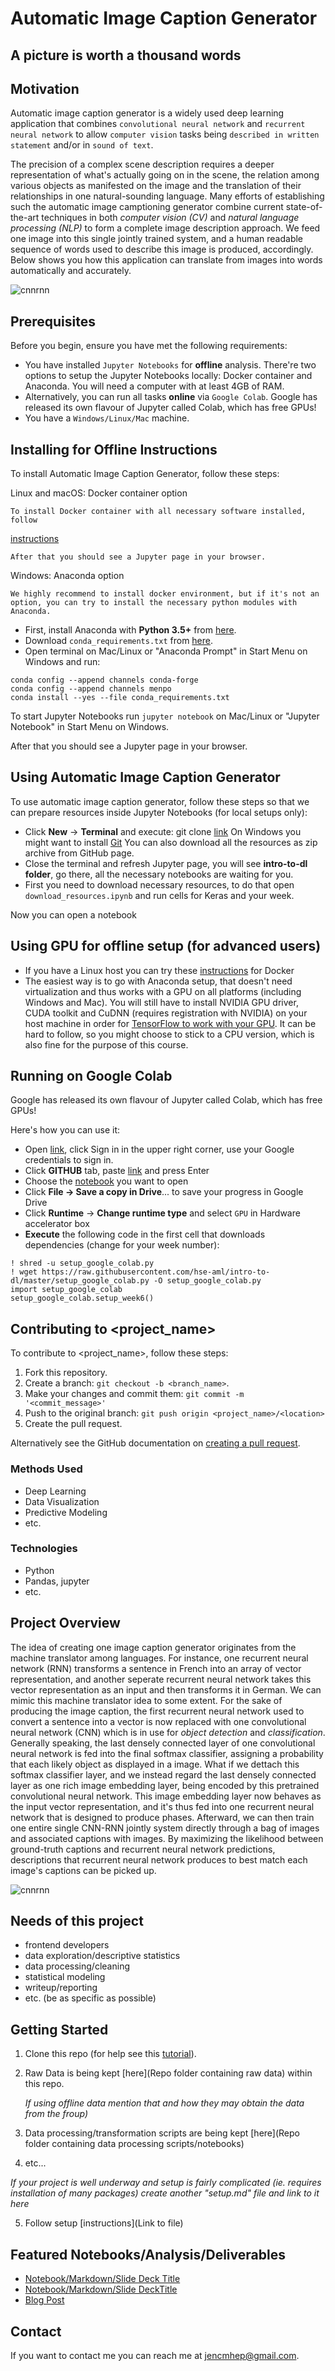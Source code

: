 # Automatic Image Caption Generator
## A picture is worth a thousand words

<!--- These are examples. See https://shields.io for others or to customize this set of shields. You might want to include dependencies, project status and licence info here 
![GitHub repo size](https://img.shields.io/github/repo-size/scottydocs/README-template.md)
![GitHub contributors](https://img.shields.io/github/contributors/scottydocs/README-template.md)
![GitHub stars](https://img.shields.io/github/stars/scottydocs/README-template.md?style=social)
![GitHub forks](https://img.shields.io/github/forks/scottydocs/README-template.md?style=social)
![Twitter Follow](https://img.shields.io/twitter/follow/scottydocs?style=social) --->

## Motivation

Automatic image caption generator is a widely used deep learning application that combines `convolutional neural network` and `recurrent neural network` to allow `computer vision` tasks being `described in written statement` and/or in `sound of text`.

The precision of a complex scene description requires a deeper representation of what's actually going on in the scene, the relation among various objects as manifested on the image and the translation of their relationships in one natural-sounding language. Many efforts of establishing such the automatic image camptioning generator combine current state-of-the-art techniques in both *computer vision (CV)* and *natural language processing (NLP)* to form a complete image description approach. We feed one image into this single jointly trained system, and a human readable sequence of words used to describe this image is produced, accordingly. Below shows you how this application can translate from images into words automatically and accurately.

![cnnrnn](https://1.bp.blogspot.com/-O0jjLUCWuhY/VGp6xVUL7uI/AAAAAAAAAcg/wYxwK2AQG4Q/s1600/Screen%2BShot%2B2014-11-17%2Bat%2B2.11.11%2BPM.png)

## Prerequisites

Before you begin, ensure you have met the following requirements:
<!--- These are just example requirements. Add, duplicate or remove as required --->
* You have installed `Jupyter Notebooks` for **offline** analysis. There're two options to setup the Jupyter Notebooks locally: Docker container and Anaconda. You will need a computer with at least 4GB of RAM.
* Alternatively, you can run all tasks **online** via `Google Colab`. Google has released its own flavour of Jupyter called Colab, which has free GPUs!
* You have a `Windows/Linux/Mac` machine.

## Installing for Offline Instructions

To install Automatic Image Caption Generator, follow these steps:

Linux and macOS: Docker container option
```
To install Docker container with all necessary software installed, follow
```
[instructions](https://hub.docker.com/r/zimovnov/coursera-aml-docker) 
```
After that you should see a Jupyter page in your browser.
```

Windows: Anaconda option

```
We highly recommend to install docker environment, but if it's not an option, you can try to install the necessary python modules with Anaconda.
```

* First, install Anaconda with **Python 3.5+** from [here](https://www.anaconda.com/products/individual).
* Download `conda_requirements.txt` from [here](https://github.com/ZEMUSHKA/coursera-aml-docker/blob/master/conda_requirements.txt).
* Open terminal on Mac/Linux or "Anaconda Prompt" in Start Menu on Windows and run:
```
conda config --append channels conda-forge
conda config --append channels menpo
conda install --yes --file conda_requirements.txt
```
To start Jupyter Notebooks run `jupyter notebook` on Mac/Linux or "Jupyter Notebook" in Start Menu on Windows.

After that you should see a Jupyter page in your browser.

## Using Automatic Image Caption Generator

To use automatic image caption generator, follow these steps so that we can prepare resources inside Jupyter Notebooks (for local setups only):

* Click **New** -> **Terminal** and execute: git clone [link](https://github.com/hse-aml/intro-to-dl.git) On Windows you might want to install [Git](https://git-scm.com/download/win) You can also download all the resources as zip archive from GitHub page.
* Close the terminal and refresh Jupyter page, you will see **intro-to-dl folder**, go there, all the necessary notebooks are waiting for you.
* First you need to download necessary resources, to do that open `download_resources.ipynb` and run cells for Keras and your week.

Now you can open a notebook

## Using GPU for offline setup (for advanced users)

* If you have a Linux host you can try these [instructions](https://github.com/ZEMUSHKA/coursera-aml-docker#using-gpu-in-your-container-linux-hosts-only) for Docker
* The easiest way is to go with Anaconda setup, that doesn't need virtualization and thus works with a GPU on all platforms (including Windows and Mac). You will still have to install NVIDIA GPU driver, CUDA toolkit and CuDNN (requires registration with NVIDIA) on your host machine in order for [TensorFlow to work with your GPU](https://www.tensorflow.org/install/gpu). It can be hard to follow, so you might choose to stick to a CPU version, which is also fine for the purpose of this course.

## Running on Google Colab

Google has released its own flavour of Jupyter called Colab, which has free GPUs!

Here's how you can use it:

* Open [link](https://colab.research.google.com), click Sign in in the upper right corner, use your Google credentials to sign in.
* Click **GITHUB** tab, paste [link](https://github.com/hse-aml/intro-to-dl) and press Enter
* Choose the [notebook](wee6/week6_final_project_image_captioning_clean.ipynb) you want to open
* Click **File -> Save a copy in Drive**... to save your progress in Google Drive
* Click **Runtime** -> **Change runtime type** and select `GPU` in Hardware accelerator box
* **Execute** the following code in the first cell that downloads dependencies (change for your week number):

```
! shred -u setup_google_colab.py
! wget https://raw.githubusercontent.com/hse-aml/intro-to-dl/master/setup_google_colab.py -O setup_google_colab.py
import setup_google_colab
setup_google_colab.setup_week6()
```

## Contributing to <project_name>
<!--- If your README is long or you have some specific process or steps you want contributors to follow, consider creating a separate CONTRIBUTING.md file--->
To contribute to <project_name>, follow these steps:

1. Fork this repository.
2. Create a branch: `git checkout -b <branch_name>`.
3. Make your changes and commit them: `git commit -m '<commit_message>'`
4. Push to the original branch: `git push origin <project_name>/<location>`
5. Create the pull request.

Alternatively see the GitHub documentation on [creating a pull request](https://help.github.com/en/github/collaborating-with-issues-and-pull-requests/creating-a-pull-request).

### Methods Used
* Deep Learning
* Data Visualization
* Predictive Modeling
* etc.

### Technologies
* Python
* Pandas, jupyter
* etc. 

## Project Overview
The idea of creating one image caption generator originates from the machine translator among languages. For instance, one recurrent neural network (RNN) transforms a sentence in French into an array of vector representation, and another seperate recurrent neural network takes this vector representation as an input and then transforms it in German. We can mimic this machine translator idea to some extent. For the sake of producing the image caption, the first recurrent neural network used to convert a sentence into a vector is now replaced with one convolutional neural network (CNN) which is in use for *object detection* and *classification*. Generally speaking, the last densely connected layer of one convolutional neural network is fed into the final softmax classifier, assigning a probability that each likely object as displayed in a image. What if we dettach this softmax classifier layer, and we instead regard the last densely connected layer as one rich image embedding layer, being encoded by this pretrained convolutional neural network. This image embedding layer now behaves as the input vector representation, and it's thus fed into one recurrent neural network that is designed to produce phases. Afterward, we can then train one entire single CNN-RNN jointly system directly through a bag of images and associated captions with images. By maximizing the likelihood between ground-truth captions and recurrent neural network predictions, descriptions that recurrent neural network produces to best match each image's captions can be picked up.    

![cnnrnn](https://github.com/hse-aml/intro-to-dl/blob/master/week6/images/encoder_decoder.png)

## Needs of this project

- frontend developers
- data exploration/descriptive statistics
- data processing/cleaning
- statistical modeling
- writeup/reporting
- etc. (be as specific as possible)

## Getting Started

1. Clone this repo (for help see this [tutorial](https://help.github.com/articles/cloning-a-repository/)).
2. Raw Data is being kept [here](Repo folder containing raw data) within this repo.

    *If using offline data mention that and how they may obtain the data from the froup)*
    
3. Data processing/transformation scripts are being kept [here](Repo folder containing data processing scripts/notebooks)
4. etc...

*If your project is well underway and setup is fairly complicated (ie. requires installation of many packages) create another "setup.md" file and link to it here*  

5. Follow setup [instructions](Link to file)

## Featured Notebooks/Analysis/Deliverables

* [Notebook/Markdown/Slide Deck Title](link)
* [Notebook/Markdown/Slide DeckTitle](link)
* [Blog Post](link)

## Contact

If you want to contact me you can reach me at <jencmhep@gmail.com>.
